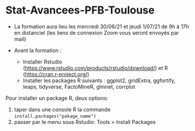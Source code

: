 # Stat-Avancees-PFB-Toulouse

- La formation aura lieu les mercredi 30/06/21 et jeudi 1/07/21 de 9h à 17h en distanciel (les liens de connexion Zoom vous seront envoyés par mail)

- Avant la formation : 
  + Installer Rstudio (https://www.rstudio.com/products/rstudio/download/) et R (https://cran.r-project.org/)
  + Installer les packages R suivants : ggplot2, gridExtra, ggfortify, leaps, tidyverse, FactoMineR, glmnet, corrplot

Pour installer un package R, deux options:

1. taper dans une console R la commande `install.packages("pakage_name")`
2. passer par le menu sous Rstudio: Tools > Install Packages



